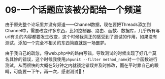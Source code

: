 # 09-一个话题应该被分配给一个频道
由于原先整个论坛里并没有频道——Channel数据，现在要把Threads添加到Channel中，需要改变许多东西，比如控制器、路由、函数、数据库，几乎所有与url有关的内容都要发生改变，这个时候我真正的感受到了测试的作用，如果没有测试，添加一个完全不相关的东西简直就是一场噩梦。

由于我自己的疏忽，将web.php中的路由写错，导致测试的时候出现了好几个莫名其妙的错误，这个时候我使用`phpunit --filter method_name`对一个函数进行测试，从而很快的大概在5分钟之内就锁定错误并及时修改，而在平时靠自己的眼睛，可能要一下午，再一次，感谢测试🙏！

